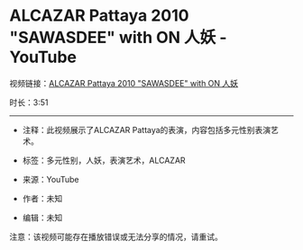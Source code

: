 # ALCAZAR Pattaya 2010 "SAWASDEE" with ON 人妖 - YouTube

视频链接：[ALCAZAR Pattaya 2010 "SAWASDEE" with ON 人妖](https://www.youtube.com/watch?v=dQw4w9WgXcQ)

时长：3:51

---

* 注释：此视频展示了ALCAZAR Pattaya的表演，内容包括多元性别表演艺术。

* 标签：多元性别，人妖，表演艺术，ALCAZAR

* 来源：YouTube

* 作者：未知

* 编辑：未知

注意：该视频可能存在播放错误或无法分享的情况，请重试。